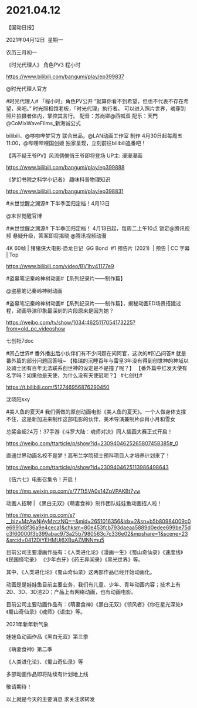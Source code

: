 ﻿#  2021.04.12
【国动日报】

2021年04月12日  星期一


农历三月初一


《时光代理人》 角色PV3 程小时

https://www.bilibili.com/bangumi/play/ep399837




@时光代理人官方                            

#时光代理人# 「程小时」角色PV公开
“就算你看不到希望，但也不代表不存在希望，来吧。”
时光照相馆老板，「时光代理」执行者。
可以进入照片世界，魂穿到照片拍摄者体内，掌控其言行。
配音：苏尚卿@西呱双
配乐：天門 @CoMixWaveFilms_新海诚公式

bilibili、@哆啦哔梦官方 联合出品，@LAN动画工作室 制作
4月30日起每周五11:00，@哔哩哔哩国创姬 独家呈现，立刻前往bilibili追番吧！

【两不疑王爷PV】风流倜傥俏王爷即将登场 UP主: 漫漫漫画

https://www.bilibili.com/bangumi/play/ep399888




《梦幻书院之科学小记者》 趣味科普物理知识

https://www.bilibili.com/bangumi/play/ep398831







#末世觉醒之溯源# 下半季回归定档！4月13日


@末世觉醒官博                            

#末世觉醒之溯源# 下半季回归定档！
4月13日起，每周二上午10点
锁定@腾讯视频
悬疑升级，答案即将揭晓
@腾讯视频动漫








4K 60帧 | 猪猪侠大电影·恐龙日记  GG Bond  #1 预告片 (2021)  | 预告 | CC 字幕 | Top

https://www.bilibili.com/video/BV1hv41177e9




#盗墓笔记秦岭神树动画#【系列纪录片——制作篇】

@盗墓笔记秦岭神树动画     


#盗墓笔记秦岭神树动画#【系列纪录片——制作篇】，揭秘动画ED场景搭建过程，动画导演印象最深刻的片段原来是因为她？

https://weibo.com/tv/show/1034:4625117054173225?from=old_pc_videoshow


七创社7doc


#凹凸世界# 番外播出后小伙伴们有不少问题在问阿官，这次的#凹凸问答# 就是番外篇的部分问题回答哦~
【格瑞的沉睡百年与雷皇3年没有得到创世神的神域以及骑士团有百年无法联系创世神的设定是不是撞了呢？】
【番外篇中红发天使有名字吗？如果他是天使，为什么没有天使冠呢？】
#七创社#

https://t.bilibili.com/512746956876290450





沈晓阳sxy                


#美人鱼的夏天# 我们俩做的原创动画电影《美人鱼的夏天》。一个人做身体支撑不住，这是新加进来制作这部电影的伙伴，美术导演兼制片@肖小月和雪女










总奖金超24万！37手游《斗罗大陆：魂师对决》同人插画大赛正式开启！

https://weibo.com/ttarticle/p/show?id=2309404625265807458385#_0

直通世界动画名校不是梦！高布兰学院硕士预科项目人才培养计划来了！

https://weibo.com/ttarticle/p/show?id=2309404625113986498643

《伍六七》电影召集令！开启！

https://mp.weixin.qq.com/s/77Tt5VA0s14ZpVPAKBt7yw




动画人招聘 | 《黑白无双》《萌妻食神》制作团队娃娃鱼动画招人啦！

https://mp.weixin.qq.com/s?__biz=MzAwNjAyMzczNQ==&mid=2651016356&idx=2&sn=b5b80984009c0e6991d8f36a9e4ceca1&chksm=80e453fcb793daeaa5889d0edee699be75dc3f60000f3b399abac973a25b7980563c7c336e02&mpshare=1&scene=23&srcid=0412DiYEHMUj6XBuAZMNNmu5


目前公司主要漫画作品有：《人类进化论》《漫画一生》《蜀山奇仙录》《速度线》《民国怪宅录》 《少年白牙》《药王异闻录》《黑光世界》等。


其中，《人类进化论》《蜀山奇仙录》这两部作品已经开始动画化。

动画是是娃娃鱼目前主要业务，我们有儿童、少年、青年动画内容；技术上有2D、3D、3D渲2D；产品上有网络动画，也有动画电影。


目前公司主要动画作品有：《萌妻食神》《黑白无双》《领风者》《你在星光深处》《蜀山奇仙录》《魂师》《语虫》等。

2021年新年新气象


娃娃鱼动画作品《黑白无双》第三季


《萌妻食神》第二季 


《人类进化论》、《蜀山奇仙录》等


多部动画作品即将陆续有计划地上线


敬请期待！


以上就是今天的主要消息
求关注求转发
















